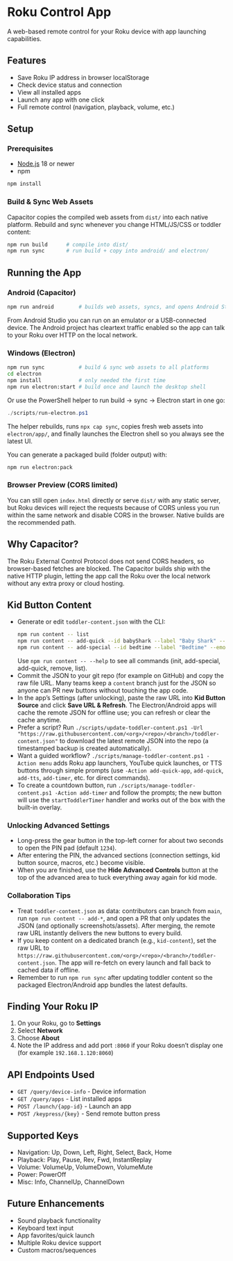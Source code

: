 # Roku Control App

A web-based remote control for your Roku device with app launching capabilities.

## Features

- Save Roku IP address in browser localStorage
- Check device status and connection
- View all installed apps
- Launch any app with one click
- Full remote control (navigation, playback, volume, etc.)

## Setup

### Prerequisites
- [Node.js](https://nodejs.org/) 18 or newer
- npm

```bash
npm install
```

### Build & Sync Web Assets

Capacitor copies the compiled web assets from `dist/` into each native platform. Rebuild and sync whenever you change HTML/JS/CSS or toddler content:

```bash
npm run build      # compile into dist/
npm run sync       # run build + copy into android/ and electron/
```

## Running the App

### Android (Capacitor)

```bash
npm run android        # builds web assets, syncs, and opens Android Studio
```

From Android Studio you can run on an emulator or a USB-connected device. The Android project has cleartext traffic enabled so the app can talk to your Roku over HTTP on the local network.

### Windows (Electron)

```bash
npm run sync           # build & sync web assets to all platforms
cd electron
npm install            # only needed the first time
npm run electron:start # build once and launch the desktop shell
```

Or use the PowerShell helper to run build → sync → Electron start in one go:

```powershell
./scripts/run-electron.ps1
```

The helper rebuilds, runs `npx cap sync`, copies fresh web assets into `electron/app/`, and finally launches the Electron shell so you always see the latest UI.

You can generate a packaged build (folder output) with:

```bash
npm run electron:pack
```

### Browser Preview (CORS limited)

You can still open `index.html` directly or serve `dist/` with any static server, but Roku devices will reject the requests because of CORS unless you run within the same network and disable CORS in the browser. Native builds are the recommended path.

## Why Capacitor?

The Roku External Control Protocol does not send CORS headers, so browser-based fetches are blocked. The Capacitor builds ship with the native HTTP plugin, letting the app call the Roku over the local network without any extra proxy or cloud hosting.

## Kid Button Content

- Generate or edit `toddler-content.json` with the CLI:
  ```bash
  npm run content -- list
  npm run content -- add-quick --id babyShark --label "Baby Shark" --type youtube --videoId OBqZDyVlFP8
  npm run content -- add-special --id bedtime --label "Bedtime" --emoji "🌙" --handler runFavoriteMacro --zone quick
  ```
  Use `npm run content -- --help` to see all commands (init, add-special, add-quick, remove, list).
- Commit the JSON to your git repo (for example on GitHub) and copy the raw file URL. Many teams keep a `content` branch just for the JSON so anyone can PR new buttons without touching the app code.
- In the app’s Settings (after unlocking), paste the raw URL into **Kid Button Source** and click **Save URL & Refresh**. The Electron/Android apps will cache the remote JSON for offline use; you can refresh or clear the cache anytime.
- Prefer a script? Run `./scripts/update-toddler-content.ps1 -Url "https://raw.githubusercontent.com/<org>/<repo>/<branch>/toddler-content.json"` to download the latest remote JSON into the repo (a timestamped backup is created automatically).
- Want a guided workflow? `./scripts/manage-toddler-content.ps1 -Action menu` adds Roku app launchers, YouTube quick launches, or TTS buttons through simple prompts (use `-Action add-quick-app`, `add-quick`, `add-tts`, `add-timer`, etc. for direct commands).
- To create a countdown button, run `./scripts/manage-toddler-content.ps1 -Action add-timer` and follow the prompts; the new button will use the `startToddlerTimer` handler and works out of the box with the built-in overlay.

### Unlocking Advanced Settings

- Long-press the gear button in the top-left corner for about two seconds to open the PIN pad (default `1234`).
- After entering the PIN, the advanced sections (connection settings, kid button source, macros, etc.) become visible.
- When you are finished, use the **Hide Advanced Controls** button at the top of the advanced area to tuck everything away again for kid mode.

### Collaboration Tips

- Treat `toddler-content.json` as data: contributors can branch from `main`, run `npm run content -- add-*`, and open a PR that only updates the JSON (and optionally screenshots/assets). After merging, the remote raw URL instantly delivers the new buttons to every build.
- If you keep content on a dedicated branch (e.g., `kid-content`), set the raw URL to `https://raw.githubusercontent.com/<org>/<repo>/<branch>/toddler-content.json`. The app will re-fetch on every launch and fall back to cached data if offline.
- Remember to run `npm run sync` after updating toddler content so the packaged Electron/Android app bundles the latest defaults.

## Finding Your Roku IP

1. On your Roku, go to **Settings**
2. Select **Network**
3. Choose **About**
4. Note the IP address and add port `:8060` if your Roku doesn’t display one (for example `192.168.1.120:8060`)

## API Endpoints Used

- `GET /query/device-info` - Device information
- `GET /query/apps` - List installed apps
- `POST /launch/{app-id}` - Launch an app
- `POST /keypress/{key}` - Send remote button press

## Supported Keys

- Navigation: Up, Down, Left, Right, Select, Back, Home
- Playback: Play, Pause, Rev, Fwd, InstantReplay
- Volume: VolumeUp, VolumeDown, VolumeMute
- Power: PowerOff
- Misc: Info, ChannelUp, ChannelDown

## Future Enhancements

- Sound playback functionality
- Keyboard text input
- App favorites/quick launch
- Multiple Roku device support
- Custom macros/sequences
